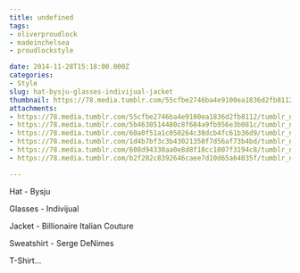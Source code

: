 ```yaml
---
title: undefined
tags:
- oliverproudlock
- madeinchelsea
- proudlockstyle

date: 2014-11-28T15:18:00.000Z
categories:
- Style
slug: hat-bysju-glasses-indivijual-jacket
thumbnail: https://78.media.tumblr.com/55cfbe2746ba4e9100ea1836d2fb8112/tumblr_nfr97gS4GU1rhrm24o1_1280.jpg
attachments:
- https://78.media.tumblr.com/55cfbe2746ba4e9100ea1836d2fb8112/tumblr_nfr97gS4GU1rhrm24o1_1280.jpg
- https://78.media.tumblr.com/5b4630514480c8f684a9fb956e3b081c/tumblr_nfr97gS4GU1rhrm24o4_1280.jpg
- https://78.media.tumblr.com/60a0f51a1c050264c38dcb4fc61b36d9/tumblr_nfr97gS4GU1rhrm24o6_1280.jpg
- https://78.media.tumblr.com/1d4b7bf3c3b43021350f7d56af73b4bd/tumblr_nfr97gS4GU1rhrm24o3_1280.jpg
- https://78.media.tumblr.com/608d94330aa0e8d8f18cc1007f3194c8/tumblr_nfr97gS4GU1rhrm24o5_1280.jpg
- https://78.media.tumblr.com/b2f202c8392646caee7d10d65a64035f/tumblr_nfr97gS4GU1rhrm24o2_1280.jpg

---
```


Hat - Bysju 

  Glasses - Indivijual 

  Jacket - Billionaire Italian Couture 

  Sweatshirt - Serge DeNimes 

  T-Shirt...
